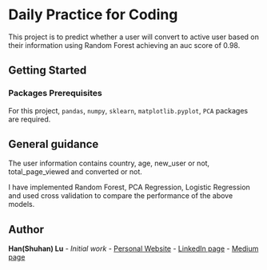 # Daily Practice for Coding

This project is to predict whether a user will convert to active user based on their information using Random Forest achieving an auc score of 0.98.

## Getting Started

### Packages Prerequisites

For this project, `pandas`, `numpy`, `sklearn`, `matplotlib.pyplot`, `PCA` packages are required.

## General guidance

The user information contains country, age, new_user or not, total_page_viewed and converted or not.

I have implemented Random Forest, PCA Regression, Logistic Regression and used cross validation to compare the performance of the above models.

## Author

**Han(Shuhan) Lu** - *Initial work* - [Personal Website](https://www.shuhanlu.net) - [LinkedIn page](https://www.linkedin.com/in/shuhan-lu/) - [Medium page](https://medium.com/@lushuhan95)


